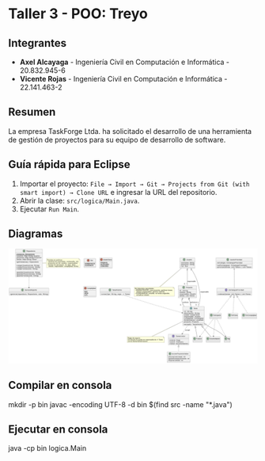 # Taller 3 - POO: Treyo

##  Integrantes
- **Axel Alcayaga** - Ingeniería Civil en Computación e Informática - 20.832.945-6
- **Vicente Rojas** - Ingeniería Civil en Computación e Informática - 22.141.463-2

##  Resumen
La empresa TaskForge Ltda. ha solicitado el desarrollo de una herramienta de gestión de proyectos para su equipo de desarrollo de software.

## Guía rápida para Eclipse

1. Importar el proyecto: `File → Import → Git → Projects from Git (with smart import) → Clone URL` e ingresar la URL del repositorio.  
2. Abrir la clase: `src/logica/Main.java`.  
3. Ejecutar `Run Main`.

## Diagramas
![Diagrama de clases](Modelo%20de%20dominio/Diagrama.png)

## Compilar en consola
mkdir -p bin
javac -encoding UTF-8 -d bin $(find src -name "*.java")

## Ejecutar en consola
java -cp bin logica.Main


